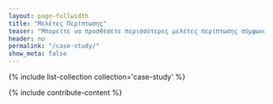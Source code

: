 ```yaml
---
layout: page-fullwidth
title: "Μελέτες Περίπτωσης"
teaser: "Μπορείτε να προσθέσετε περισσότερες μελέτες περίπτωσης σύμφωνα με τις οδηγίες στο τέλος της σελίδας"
header: no
permalink: "/case-study/"
show_meta: false
---
```


{% include list-collection collection='case-study' %}

{% include contribute-content %}
